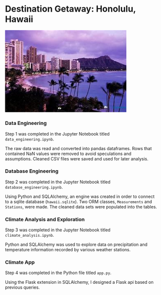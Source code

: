 
# Destination Getaway: Honolulu, Hawaii

<img src="honolulu.png" width="400">

### Data Engineering
Step 1 was completed in the Jupyter Notebook titled `data_engineering.ipynb`.

The raw data was read and converted into pandas dataframes. Rows that contained NaN values were removed to avoid speculations and assumptions. Cleaned CSV files were saved and used for later analysis. 

### Database Engineering
Step 2 was completed in the Jupyter Notebook titled `database_engineering.ipynb`.

Using Python and SQLAlchemy, an engine was created in order to connect to a sqlite database (`hawaii.sqlite`). Two ORM classes, `Measurements` and `Stations`, were made. The cleaned data sets were populated into the tables. 

### Climate Analysis and Exploration
Step 3 was completed in the Jupyter Notebook titled `climate_analysis.ipynb`.

Python and SQLAlchemy was used to explore data on precipitation and temperature information recorded by various weather stations.

### Climate App
Step 4 was completed in the Python file titled `app.py`.

Using the Flask extension in SQLAlchemy, I designed a Flask api based on previous queries.

